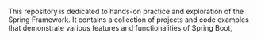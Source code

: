 This repository is dedicated to hands-on practice and exploration of the Spring Framework. 
It contains a collection of projects and code examples that demonstrate various features and functionalities of Spring Boot,
